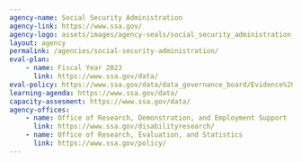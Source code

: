 ```yaml
---
agency-name: Social Security Administration
agency-link: https://www.ssa.gov/
agency-logo: assets/images/agency-seals/social_security_administration_seal.png
layout: agency
permalink: /agencies/social-security-administration/
eval-plan:
    - name: Fiscal Year 2023
      link: https://www.ssa.gov/data/
eval-policy: https://www.ssa.gov/data/data_governance_board/Evidence%20Act%20Evaluation%20Policy%20-%20September%202020.pdf
learning-agenda: https://www.ssa.gov/data/
capacity-assesment: https://www.ssa.gov/data/
agency-offices:
    - name: Office of Research, Demonstration, and Employment Support
      link: https://www.ssa.gov/disabilityresearch/
    - name: Office of Research, Evaluation, and Statistics
      link: https://www.ssa.gov/policy/  
---
```

